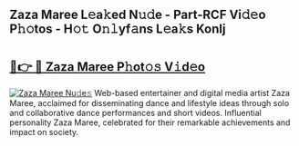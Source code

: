 ## Zaza Maree L𝚎a𝚔ed N𝚞𝚍e - Part-RCF Vi𝚍𝚎o P𝚑𝚘tos - H𝚘𝚝 O𝚗𝚕yf𝚊ns L𝚎a𝚔s Konlj

# <h2><a href="http://kf407zb.oniu.top/?m=Zaza+Maree">🔗👉 🔴 Zaza Maree P𝚑ot𝚘𝚜 V𝚒d𝚎o</a></h2>

[![Zaza Maree Nu𝚍e𝚜](https://i.imgur.com/0qMVB7G.gif)](http://kf407zb.oniu.top/?m=Zaza+Maree)
Web-based entertainer and digital media artist Zaza Maree, acclaimed for disseminating dance and lifestyle ideas through solo and collaborative dance performances and short videos. Influential personality Zaza Maree, celebrated for their remarkable achievements and impact on society.  
